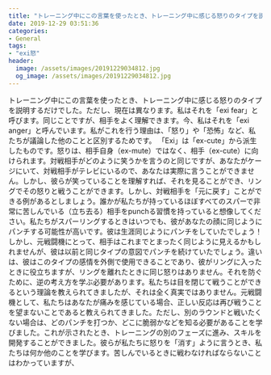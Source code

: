 ```yaml
---
title: "トレーニング中にこの言葉を使ったとき、トレーニング中に感じる怒りのタイプを説明するだけでした。"
date: 2019-12-29 03:51:36
categories:
- General
tags:
- "exi怒"
header:
  image: /assets/images/20191229034812.jpg
  og_image: /assets/images/20191229034812.jpg
---
```


トレーニング中にこの言葉を使ったとき、トレーニング中に感じる怒りのタイプを説明するだけでした。ただし、現在は異なります。私はそれを「exi fear」と呼びます。同じことですが、相手をよく理解できます。今、私はそれを「exi anger」と呼んでいます。私がこれを行う理由は、「怒り」や「恐怖」など、私たちが議論した他のことと区別するためです。 「Exi」は「ex-cute」から派生したものです。怒りは、相手自身（ex-mute）ではなく、相手（ex-cute）に向けられます。対戦相手がどのように笑うかを言うのと同じですが、あなたがケージにいて、対戦相手がテレビにいるので、あなたは実際に言うことができません。しかし、彼らが笑っていることを理解すれば、それを見ることができ、リングでその怒りと戦うことができます。しかし、対戦相手を「元に戻す」ことができる例があるとしましょう。誰かが私たちが持っているほぼすべてのスパーで非常に苦しんでいる（立ち去る）相手をpunchる習慣を持っていると想像してください。私たちがスパーリングするときはいつでも、彼があなたの顔に同じようにパンチする可能性が高いです。彼は生涯同じようにパンチをしていたでしょう！しかし、元戦闘機にとって、相手はこれまでとまったく同じように見えるかもしれませんが、彼は以前と同じタイプの意図でパンチを続けていたでしょう。違いは、彼はこのタイプの感情を外側で使用できることであり、彼がリングに入ったときに役立ちますが、リングを離れたときに同じ怒りはありません。それを防ぐために、逆の考え方を学ぶ必要があります。私たちは目を閉じて戦うことができるという理論を教えられてきましたが、それは全く真実ではありません。元戦闘機として、私たちはあなたが痛みを感じている場合、正しい反応は再び戦うことを望まないことであると教えられてきました。ただし、別のラウンドと戦いたくない場合は、どのパンチを打つか、どこに脆弱かなどを知る必要があることを学びました。これが示されたとき、トレーニングの別のフェーズに進み、スキルを開発することができました。彼らが私たちに怒りを「消す」ように言うとき、私たちは何か他のことを学びます。苦しんでいるときに戦わなければならないことはわかっていますが、
